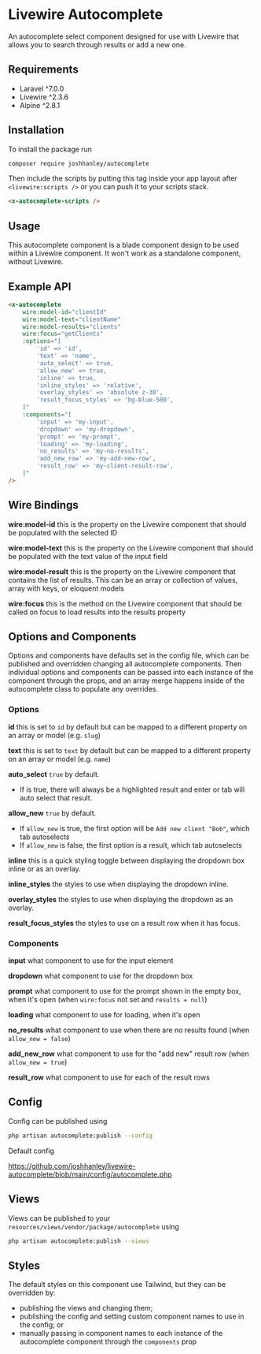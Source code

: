 # Livewire Autocomplete

An autocomplete select component designed for use with Livewire that allows you to search through results or add a new one.

## Requirements

- Laravel ^7.0.0
- Livewire ^2.3.6
- Alpine ^2.8.1

## Installation

To install the package run

```bash
composer require joshhanley/autocomplete
```

Then include the scripts by putting this tag inside your app layout after `<livewire:scripts />` or you can push it to your scripts stack.

```html
<x-autocomplete-scripts />
```

## Usage

This autocomplete component is a blade component design to be used within a Livewire component. It won't work as a standalone component, without Livewire.

## Example API

```html
<x-autocomplete
    wire:model-id="clientId"
    wire:model-text="clientName"
    wire:model-results="clients"
    wire:focus="getClients"
    :options="[
        'id' => 'id',
        'text' => 'name',
        'auto_select' => true,
        'allow_new' => true,
        'inline' => true,
        'inline_styles' => 'relative',
        'overlay_styles' => 'absolute z-30',
        'result_focus_styles' => 'bg-blue-500',
    ]"
    :components="[
        'input' => 'my-input',
        'dropdown' => 'my-dropdown',
        'prompt' => 'my-prompt',
        'loading' => 'my-loading',
        'no_results' => 'my-no-results',
        'add_new_row' => 'my-add-new-row',
        'result_row' => 'my-client-result-row',
    ]"
/>
```

## Wire Bindings

**wire:model-id** this is the property on the Livewire component that should be populated with the selected ID

**wire:model-text** this is the property on the Livewire component that should be populated with the text value of the input field

**wire:model-result** this is the property on the Livewire component that contains the list of results.
This can be an array or collection of values, array with keys, or eloquent models

**wire:focus** this is the method on the Livewire component that should be called on focus to load results into the results property

## Options and Components

Options and components have defaults set in the config file, which can be published and overridden changing all autocomplete components.
Then individual options and components can be passed into each instance of the component through the props, and an array merge happens inside of the autocomplete class to populate any overrides.

### Options

**id** this is set to `id` by default but can be mapped to a different property on an array or model (e.g. `slug`)

**text** this is set to `text` by default but can be mapped to a different property on an array or model (e.g. `name`)

**auto_select** `true` by default.
- If is true, there will always be a highlighted result and enter or tab will auto select that result.

**allow_new** `true` by default.
- If `allow_new` is true, the first option will be `Add new client "Bob"`, which tab autoselects
- If `allow_new` is false, the first option is a result, which tab autoselects

**inline** this is a quick styling toggle between displaying the dropdown box inline or as an overlay.

**inline_styles** the styles to use when displaying the dropdown inline.

**overlay_styles** the styles to use when displaying the dropdown as an overlay.

**result_focus_styles** the styles to use on a result row when it has focus.


### Components

**input** what component to use for the input element

**dropdown** what component to use for the dropdown box

**prompt** what component to use for the prompt shown in the empty box, when it's open (when `wire:focus` not set and `results = null`)

**loading** what component to use for loading, when it's open

**no_results** what component to use when there are no results found (when `allow_new = false`)

**add_new_row** what component to use for the "add new" result row (when `allow_new = true`)

**result_row** what component to use for each of the result rows

## Config

Config can be published using
```bash
php artisan autocomplete:publish --config
```

Default config

https://github.com/joshhanley/livewire-autocomplete/blob/main/config/autocomplete.php

## Views

Views can be published to your `resources/views/vendor/package/autocomplete` using
```bash
php artisan autocomplete:publish --views
```

## Styles

The default styles on this component use Tailwind, but they can be overridden by:
- publishing the views and changing them;
- publishing the config and setting custom component names to use in the config; or
- manually passing in component names to each instance of the autocomplete component through the `components` prop
